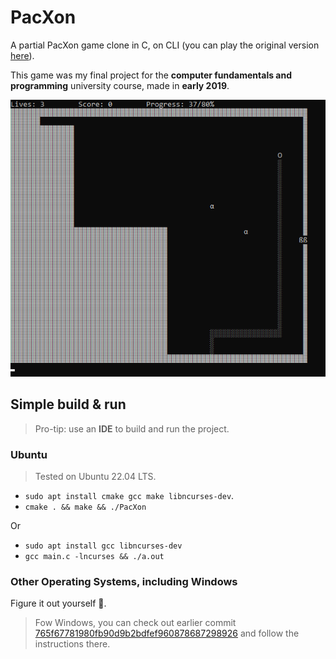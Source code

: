 # PacXon

A partial PacXon game clone in C, on CLI (you can play the original version [here](https://www.pacxon.net/)).

This game was my final project for the **computer fundamentals and programming** university course, made in **early 2019**.

![A Screenshot](./Screenshot.png)

## Simple build & run

> Pro-tip: use an **IDE** to build and run the project.

### Ubuntu

> Tested on Ubuntu 22.04 LTS.

- `sudo apt install cmake gcc make libncurses-dev`.
- `cmake . && make && ./PacXon`

Or

- `sudo apt install gcc libncurses-dev`
- `gcc main.c -lncurses && ./a.out`

### Other Operating Systems, including Windows

Figure it out yourself :slightly_smiling_face:.

> Fow Windows, you can check out earlier commit [765f67781980fb90d9b2bdfef960878687298926](https://github.com/agcom/pacxon/tree/765f67781980fb90d9b2bdfef960878687298926) and follow the instructions there.